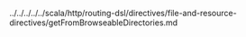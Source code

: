 ../../../../../scala/http/routing-dsl/directives/file-and-resource-directives/getFromBrowseableDirectories.md